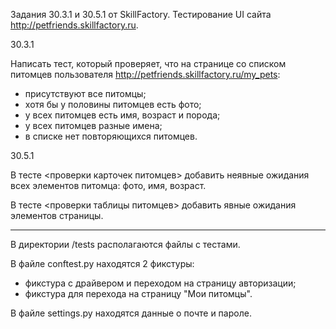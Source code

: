 Задания 30.3.1 и 30.5.1 от SkillFactory. Тестирование UI сайта http://petfriends.skillfactory.ru.

30.3.1

Написать тест, который проверяет, что на странице со списком питомцев пользователя http://petfriends.skillfactory.ru/my_pets:

- присутствуют все питомцы;
- хотя бы у половины питомцев есть фото;
- у всех питомцев есть имя, возраст и порода;
- у всех питомцев разные имена;
- в списке нет повторяющихся питомцев.

30.5.1

В тесте <проверки карточек питомцев> добавить неявные ожидания всех элементов питомца: фото, имя, возраст.

В тесте <проверки таблицы питомцев> добавить явные ожидания элементов страницы.

__________________________________________________________________________________________________________________________________

В директории /tests располагаются файлы с тестами.

В файле conftest.py находятся 2 фикстуры:
- фикстура с драйвером и переходом на страницу авторизации;
- фикстура для перехода на страницу "Мои питомцы".

В файле settings.py находятся данные о почте и пароле.
